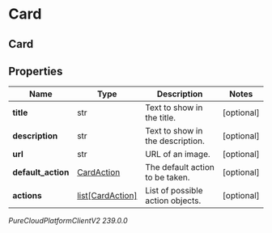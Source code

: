 # Card

## Card

## Properties

|Name | Type | Description | Notes|
|------------ | ------------- | ------------- | -------------|
| **title** | str | Text to show in the title. | [optional] |
| **description** | str | Text to show in the description. | [optional] |
| **url** | str | URL of an image. | [optional] |
| **default_action** | [CardAction](CardAction) | The default action to be taken. | [optional] |
| **actions** | [list[CardAction]](CardAction) | List of possible action objects. | [optional] |



_PureCloudPlatformClientV2 239.0.0_
